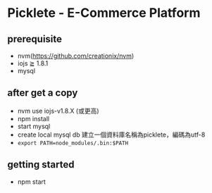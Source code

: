 Picklete - E-Commerce Platform
===============================

## prerequisite

* nvm(https://github.com/creationix/nvm)
* iojs ≧ 1.8.1
* mysql

## after get a copy

* nvm use iojs-v1.8.X (或更高)
* npm install
* start mysql
* create local mysql db
    建立一個資料庫名稱為picklete，編碼為utf-8
* `export PATH=node_modules/.bin:$PATH`

## getting started

* npm start
